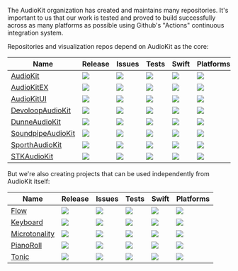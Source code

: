 The AudioKit organization has created and maintains many repositories. It's important to us that our work is tested and proved to build successfully across as many platforms as possible using Github's "Actions" continuous integration system.

Repositories and visualization repos depend on AudioKit as the core:

|  Name | Release | Issues  | Tests | Swift | Platforms |
| ----- | ------- | ------- |------ | ----- | --------- |
| [AudioKit](https://github.com/AudioKit/AudioKit)                   | [![](https://img.shields.io/github/v/tag/AudioKit/AudioKit?label=&color=black)](https://github.com/AudioKit/AudioKit/tags)                   | [![](https://img.shields.io/github/issues-raw/AudioKit/AudioKit?label=&color=black)](https://github.com/AudioKit/AudioKit/issues)                   | [![](https://github.com/AudioKit/AudioKit/actions/workflows/tests.yml/badge.svg)](https://github.com/AudioKit/AudioKit/actions/workflows/tests.yml)                   | [![](https://img.shields.io/endpoint?url=https%3A%2F%2Fswiftpackageindex.com%2Fapi%2Fpackages%2FAudioKit%2FAudioKit%2Fbadge%3Ftype%3Dswift-versions&label=&color=black)](https://swiftpackageindex.com/AudioKit/AudioKit)                   | [![](https://img.shields.io/endpoint?url=https%3A%2F%2Fswiftpackageindex.com%2Fapi%2Fpackages%2FAudioKit%2FAudioKit%2Fbadge%3Ftype%3Dplatforms&label=&color=black)](https://swiftpackageindex.com/AudioKit/AudioKit) |
| [AudioKitEX](https://github.com/AudioKit/AudioKitEX)               | [![](https://img.shields.io/github/v/tag/AudioKit/AudioKitEX?label=&color=black)](https://github.com/AudioKit/AudioKitEX/tags)               | [![](https://img.shields.io/github/issues-raw/AudioKit/AudioKitEX?label=&color=black)](https://github.com/AudioKit/AudioKitEX/issues)               | [![](https://github.com/AudioKit/AudioKitEX/actions/workflows/tests.yml/badge.svg)](https://github.com/AudioKit/AudioKitEX/actions/workflows/tests.yml)               | [![](https://img.shields.io/endpoint?url=https%3A%2F%2Fswiftpackageindex.com%2Fapi%2Fpackages%2FAudioKit%2FAudioKitEX%2Fbadge%3Ftype%3Dswift-versions&label=&color=black)](https://swiftpackageindex.com/AudioKit/AudioKitEX)               | [![](https://img.shields.io/endpoint?url=https%3A%2F%2Fswiftpackageindex.com%2Fapi%2Fpackages%2FAudioKit%2FAudioKitEX%2Fbadge%3Ftype%3Dplatforms&label=&color=black)](https://swiftpackageindex.com/AudioKit/AudioKitEX) |
| [AudioKitUI](https://github.com/AudioKit/AudioKitUI)               | [![](https://img.shields.io/github/v/tag/AudioKit/AudioKitUI?label=&color=black)](https://github.com/AudioKit/AudioKitUI/tags)               | [![](https://img.shields.io/github/issues-raw/AudioKit/AudioKitUI?label=&color=black)](https://github.com/AudioKit/AudioKitUI/issues)               | [![](https://github.com/AudioKit/AudioKitUI/actions/workflows/tests.yml/badge.svg)](https://github.com/AudioKit/AudioKitUI/actions/workflows/tests.yml)               | [![](https://img.shields.io/endpoint?url=https%3A%2F%2Fswiftpackageindex.com%2Fapi%2Fpackages%2FAudioKit%2FAudioKitUI%2Fbadge%3Ftype%3Dswift-versions&label=&color=black)](https://swiftpackageindex.com/AudioKit/AudioKitUI)               | [![](https://img.shields.io/endpoint?url=https%3A%2F%2Fswiftpackageindex.com%2Fapi%2Fpackages%2FAudioKit%2FAudioKitUI%2Fbadge%3Ftype%3Dplatforms&label=&color=black)](https://swiftpackageindex.com/AudioKit/AudioKitUI) |
| [DevoloopAudioKit](https://github.com/AudioKit/DevoloopAudioKit)   | [![](https://img.shields.io/github/v/tag/AudioKit/DevoloopAudioKit?label=&color=black)](https://github.com/AudioKit/DevoloopAudioKit/tags)   | [![](https://img.shields.io/github/issues-raw/AudioKit/DevoloopAudioKit?label=&color=black)](https://github.com/AudioKit/DevoloopAudioKit/issues)   | [![](https://github.com/AudioKit/DevoloopAudioKit/actions/workflows/tests.yml/badge.svg)](https://github.com/AudioKit/DevoloopAudioKit/actions/workflows/tests.yml)   | [![](https://img.shields.io/endpoint?url=https%3A%2F%2Fswiftpackageindex.com%2Fapi%2Fpackages%2FAudioKit%2FDevoloopAudioKit%2Fbadge%3Ftype%3Dswift-versions&label=&color=black)](https://swiftpackageindex.com/AudioKit/DevoloopAudioKit)   | [![](https://img.shields.io/endpoint?url=https%3A%2F%2Fswiftpackageindex.com%2Fapi%2Fpackages%2FAudioKit%2FDevoloopAudioKit%2Fbadge%3Ftype%3Dplatforms&label=&color=black)](https://swiftpackageindex.com/AudioKit/DevoloopAudioKit) |
| [DunneAudioKit](https://github.com/AudioKit/DunneAudioKit)         | [![](https://img.shields.io/github/v/tag/AudioKit/DunneAudioKit?label=&color=black)](https://github.com/AudioKit/DunneAudioKit/tags)         | [![](https://img.shields.io/github/issues-raw/AudioKit/DunneAudioKit?label=&color=black)](https://github.com/AudioKit/DunneAudioKit/issues)         | [![](https://github.com/AudioKit/DunneAudioKit/actions/workflows/tests.yml/badge.svg)](https://github.com/AudioKit/DunneAudioKit/actions/workflows/tests.yml)         | [![](https://img.shields.io/endpoint?url=https%3A%2F%2Fswiftpackageindex.com%2Fapi%2Fpackages%2FAudioKit%2FDunneAudioKit%2Fbadge%3Ftype%3Dswift-versions&label=&color=black)](https://swiftpackageindex.com/AudioKit/DunneAudioKit)         | [![](https://img.shields.io/endpoint?url=https%3A%2F%2Fswiftpackageindex.com%2Fapi%2Fpackages%2FAudioKit%2FDunneAudioKit%2Fbadge%3Ftype%3Dplatforms&label=&color=black)](https://swiftpackageindex.com/AudioKit/DunneAudioKit) |
| [SoundpipeAudioKit](https://github.com/AudioKit/SoundpipeAudioKit) | [![](https://img.shields.io/github/v/tag/AudioKit/SoundpipeAudioKit?label=&color=black)](https://github.com/AudioKit/SoundpipeAudioKit/tags) | [![](https://img.shields.io/github/issues-raw/AudioKit/SoundpipeAudioKit?label=&color=black)](https://github.com/AudioKit/SoundpipeAudioKit/issues) | [![](https://github.com/AudioKit/SoundpipeAudioKit/actions/workflows/tests.yml/badge.svg)](https://github.com/AudioKit/SoundpipeAudioKit/actions/workflows/tests.yml) | [![](https://img.shields.io/endpoint?url=https%3A%2F%2Fswiftpackageindex.com%2Fapi%2Fpackages%2FAudioKit%2FSoundpipeAudioKit%2Fbadge%3Ftype%3Dswift-versions&label=&color=black)](https://swiftpackageindex.com/AudioKit/SoundpipeAudioKit) | [![](https://img.shields.io/endpoint?url=https%3A%2F%2Fswiftpackageindex.com%2Fapi%2Fpackages%2FAudioKit%2FSoundpipeAudioKit%2Fbadge%3Ftype%3Dplatforms&label=&color=black)](https://swiftpackageindex.com/AudioKit/SoundpipeAudioKit) |
| [SporthAudioKit](https://github.com/AudioKit/SporthAudioKit)       | [![](https://img.shields.io/github/v/tag/AudioKit/SporthAudioKit?label=&color=black)](https://github.com/AudioKit/SporthAudioKit/tags)       | [![](https://img.shields.io/github/issues-raw/AudioKit/SporthAudioKit?label=&color=black)](https://github.com/AudioKit/SporthAudioKit/issues)       | [![](https://github.com/AudioKit/SporthAudioKit/actions/workflows/tests.yml/badge.svg)](https://github.com/AudioKit/SporthAudioKit/actions/workflows/tests.yml)       | [![](https://img.shields.io/endpoint?url=https%3A%2F%2Fswiftpackageindex.com%2Fapi%2Fpackages%2FAudioKit%2FSporthAudioKit%2Fbadge%3Ftype%3Dswift-versions&label=&color=black)](https://swiftpackageindex.com/AudioKit/SporthAudioKit)       | [![](https://img.shields.io/endpoint?url=https%3A%2F%2Fswiftpackageindex.com%2Fapi%2Fpackages%2FAudioKit%2FSporthAudioKit%2Fbadge%3Ftype%3Dplatforms&label=&color=black)](https://swiftpackageindex.com/AudioKit/SporthAudioKit) |
| [STKAudioKit](https://github.com/AudioKit/STKAudioKit)             | [![](https://img.shields.io/github/v/tag/AudioKit/STKAudioKit?label=&color=black)](https://github.com/AudioKit/STKAudioKit/tags)             | [![](https://img.shields.io/github/issues-raw/AudioKit/STKAudioKit?label=&color=black)](https://github.com/AudioKit/STKAudioKit/issues)             | [![](https://github.com/AudioKit/STKAudioKit/actions/workflows/tests.yml/badge.svg)](https://github.com/AudioKit/STKAudioKit/actions/workflows/tests.yml)             | [![](https://img.shields.io/endpoint?url=https%3A%2F%2Fswiftpackageindex.com%2Fapi%2Fpackages%2FAudioKit%2FSTKAudioKit%2Fbadge%3Ftype%3Dswift-versions&label=&color=black)](https://swiftpackageindex.com/AudioKit/STKAudioKit)             | [![](https://img.shields.io/endpoint?url=https%3A%2F%2Fswiftpackageindex.com%2Fapi%2Fpackages%2FAudioKit%2FSTKAudioKit%2Fbadge%3Ftype%3Dplatforms&label=&color=black)](https://swiftpackageindex.com/AudioKit/STKAudioKit) |

But we're also creating projects that can be used independently from AudioKit itself:

| Name | Release | Issues | Tests | Swift | Platforms |
| ---- | ------- | ------ |------ | ----- | --------- |
| [Flow](https://github.com/AudioKit/Flow)                   | [![](https://img.shields.io/github/v/tag/AudioKit/Flow?label=&color=black)](https://github.com/AudioKit/Flow/tags)                   | [![](https://img.shields.io/github/issues-raw/AudioKit/Flow?label=&color=black)](https://github.com/AudioKit/Flow/issues)                   | [![](https://github.com/AudioKit/Flow/actions/workflows/tests.yml/badge.svg)](https://github.com/AudioKit/Flow/actions/workflows/tests.yml)                   | [![](https://img.shields.io/endpoint?url=https%3A%2F%2Fswiftpackageindex.com%2Fapi%2Fpackages%2FAudioKit%2FFlow%2Fbadge%3Ftype%3Dswift-versions&label=&color=black)](https://swiftpackageindex.com/AudioKit/Flow)                   | [![](https://img.shields.io/endpoint?url=https%3A%2F%2Fswiftpackageindex.com%2Fapi%2Fpackages%2FAudioKit%2FFlow%2Fbadge%3Ftype%3Dplatforms&label=&color=black)](https://swiftpackageindex.com/AudioKit/Flow) |
| [Keyboard](https://github.com/AudioKit/Keyboard)           | [![](https://img.shields.io/github/v/tag/AudioKit/Keyboard?label=&color=black)](https://github.com/AudioKit/Keyboard/tags)           | [![](https://img.shields.io/github/issues-raw/AudioKit/Keyboard?label=&color=black)](https://github.com/AudioKit/Keyboard/issues)           | [![](https://github.com/AudioKit/Keyboard/actions/workflows/tests.yml/badge.svg)](https://github.com/AudioKit/Keyboard/actions/workflows/tests.yml)           | [![](https://img.shields.io/endpoint?url=https%3A%2F%2Fswiftpackageindex.com%2Fapi%2Fpackages%2FAudioKit%2FKeyboard%2Fbadge%3Ftype%3Dswift-versions&label=&color=black)](https://swiftpackageindex.com/AudioKit/Keyboard)           | [![](https://img.shields.io/endpoint?url=https%3A%2F%2Fswiftpackageindex.com%2Fapi%2Fpackages%2FAudioKit%2FKeyboard%2Fbadge%3Ftype%3Dplatforms&label=&color=black)](https://swiftpackageindex.com/AudioKit/Keyboard) |
| [Microtonality](https://github.com/AudioKit/Microtonality) | [![](https://img.shields.io/github/v/tag/AudioKit/Microtonality?label=&color=black)](https://github.com/AudioKit/Microtonality/tags) | [![](https://img.shields.io/github/issues-raw/AudioKit/Microtonality?label=&color=black)](https://github.com/AudioKit/Microtonality/issues) | [![](https://github.com/AudioKit/Microtonality/actions/workflows/tests.yml/badge.svg)](https://github.com/AudioKit/Microtonality/actions/workflows/tests.yml) | [![](https://img.shields.io/endpoint?url=https%3A%2F%2Fswiftpackageindex.com%2Fapi%2Fpackages%2FAudioKit%2FMicrotonality%2Fbadge%3Ftype%3Dswift-versions&label=&color=black)](https://swiftpackageindex.com/AudioKit/Microtonality) | [![](https://img.shields.io/endpoint?url=https%3A%2F%2Fswiftpackageindex.com%2Fapi%2Fpackages%2FAudioKit%2FMicrotonality%2Fbadge%3Ftype%3Dplatforms&label=&color=black)](https://swiftpackageindex.com/AudioKit/Microtonality) |
| [PianoRoll](https://github.com/AudioKit/PianoRoll)         | [![](https://img.shields.io/github/v/tag/AudioKit/PianoRoll?label=&color=black)](https://github.com/AudioKit/PianoRoll/tags)         | [![](https://img.shields.io/github/issues-raw/AudioKit/PianoRoll?label=&color=black)](https://github.com/AudioKit/PianoRoll/issues)         | [![](https://github.com/AudioKit/PianoRoll/actions/workflows/tests.yml/badge.svg)](https://github.com/AudioKit/PianoRoll/actions/workflows/tests.yml)         | [![](https://img.shields.io/endpoint?url=https%3A%2F%2Fswiftpackageindex.com%2Fapi%2Fpackages%2FAudioKit%2FPianoRoll%2Fbadge%3Ftype%3Dswift-versions&label=&color=black)](https://swiftpackageindex.com/AudioKit/PianoRoll)         | [![](https://img.shields.io/endpoint?url=https%3A%2F%2Fswiftpackageindex.com%2Fapi%2Fpackages%2FAudioKit%2FPianoRoll%2Fbadge%3Ftype%3Dplatforms&label=&color=black)](https://swiftpackageindex.com/AudioKit/PianoRoll) |
| [Tonic](https://github.com/AudioKit/Tonic)                 | [![](https://img.shields.io/github/v/tag/AudioKit/Tonic?label=&color=black)](https://github.com/AudioKit/Tonic/tags)                 | [![](https://img.shields.io/github/issues-raw/AudioKit/Tonic?label=&color=black)](https://github.com/AudioKit/Tonic/issues)                 | [![](https://github.com/AudioKit/Tonic/actions/workflows/tests.yml/badge.svg)](https://github.com/AudioKit/Tonic/actions/workflows/tests.yml)                 | [![](https://img.shields.io/endpoint?url=https%3A%2F%2Fswiftpackageindex.com%2Fapi%2Fpackages%2FAudioKit%2FTonic%2Fbadge%3Ftype%3Dswift-versions&label=&color=black)](https://swiftpackageindex.com/AudioKit/Tonic)                 | [![](https://img.shields.io/endpoint?url=https%3A%2F%2Fswiftpackageindex.com%2Fapi%2Fpackages%2FAudioKit%2FTonic%2Fbadge%3Ftype%3Dplatforms&label=&color=black)](https://swiftpackageindex.com/AudioKit/Tonic) |
